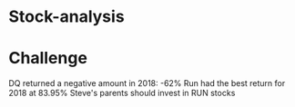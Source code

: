 # Stock-analysis
# Challenge
DQ returned a negative amount in 2018: -62%
Run had the best return for 2018 at 83.95%
Steve's parents should invest in RUN stocks
